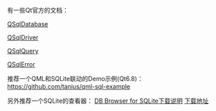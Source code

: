 有一些Qt官方的文档：

[QSqlDatabase ](https://doc.qt.io/qt-6/qsqldatabase.html)

[QSqlDriver](https://doc.qt.io/qt-6/qsqldriver.html)

[QSqlQuery ](https://doc.qt.io/qt-6/qsqlquery.html)

[QSqlError ](https://doc.qt.io/qt-6/qsqlerror.html)

推荐一个QML和SQLite联动的Demo示例(Qt6.8)：https://github.com/tanius/qml-sql-example

另外推荐一个SQLite的查看器： [DB Browser for SQLite下载说明](https://blog.csdn.net/ZJPC007/article/details/134313965) [下载地址](https://sqlitebrowser.org/dl/)